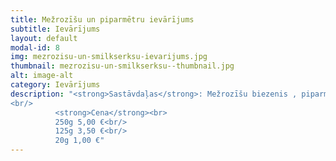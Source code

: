 ```yaml
---
title: Mežrozīšu un piparmētru ievārījums
subtitle: Ievārījums
layout: default
modal-id: 8
img: mezrozisu-un-smilkserksu-ievarijums.jpg
thumbnail: mezrozisu-un-smilkserksu--thumbnail.jpg
alt: image-alt
category: Ievārījums
description: "<strong>Sastāvdaļas</strong>: Mežrozīšu biezenis , piparmētras, cukurs, laima sula, laima miziņas.<br/>
<br/>
          <strong>Cena</strong><br>
          250g 5,00 €<br/>
          125g 3,50 €<br/>
          20g 1,00 €"
---
```

